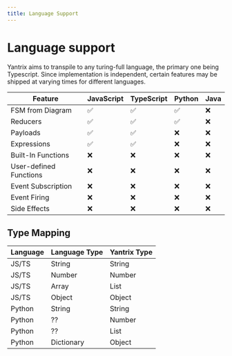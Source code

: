 ```yaml
---
title: Language Support
---
```


# Language support

Yantrix aims to transpile to any turing-full language, the primary one being Typescript. Since implementation is independent, certain features may be shipped at varying times for different languages.

| Feature                | JavaScript | TypeScript | Python | Java |
| ---------------------- | ---------- | ---------- | ------ | ---- |
| FSM from Diagram       | ✅         | ✅         | ✅     | ❌   |
| Reducers               | ✅         | ✅         | ✅     | ❌   |
| Payloads               | ✅         | ✅         | ❌     | ❌   |
| Expressions            | ✅         | ✅         | ❌     | ❌   |
| Built-In Functions     | ❌         | ❌         | ❌     | ❌   |
| User-defined Functions | ❌         | ❌         | ❌     | ❌   |
| Event Subscription     | ❌         | ❌         | ❌     | ❌   |
| Event Firing           | ❌         | ❌         | ❌     | ❌   |
| Side Effects           | ❌         | ❌         | ❌     | ❌   |

## Type Mapping

| Language | Language Type | Yantrix Type |
| -------- | ------------- | ------------ |
| JS/TS    | String        | String       |
| JS/TS    | Number        | Number       |
| JS/TS    | Array         | List         |
| JS/TS    | Object        | Object       |
| Python   | String        | String       |
| Python   | ??            | Number       |
| Python   | ??            | List         |
| Python   | Dictionary    | Object       |
